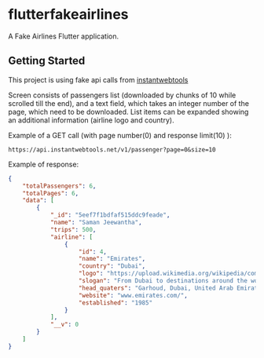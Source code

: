 # flutterfakeairlines

A Fake Airlines Flutter application.

## Getting Started

This project is using fake api calls from 
[instantwebtools](https://www.instantwebtools.net/fake-rest-api)

Screen consists of passengers list (downloaded by chunks of 10 while scrolled till the end), 
and a text field, which takes an integer number of the page, which need to be downloaded.
List items can be expanded showing an additional information (airline logo and country).


Example of a GET call (with page number(0) and response limit(10) ):

```
https://api.instantwebtools.net/v1/passenger?page=0&size=10
```

Example of response:

```json
{
    "totalPassengers": 6,
    "totalPages": 6,
    "data": [
        {
            "_id": "5eef7f1bdfaf515ddc9feade",
            "name": "Saman Jeewantha",
            "trips": 500,
            "airline": [
                {
                    "id": 4,
                    "name": "Emirates",
                    "country": "Dubai",
                    "logo": "https://upload.wikimedia.org/wikipedia/commons/thumb/d/d0/Emirates_logo.svg/150px-Emirates_logo.svg.png",
                    "slogan": "From Dubai to destinations around the world.",
                    "head_quaters": "Garhoud, Dubai, United Arab Emirates",
                    "website": "www.emirates.com/",
                    "established": "1985"
                }
            ],
            "__v": 0
        }
    ]
}
```